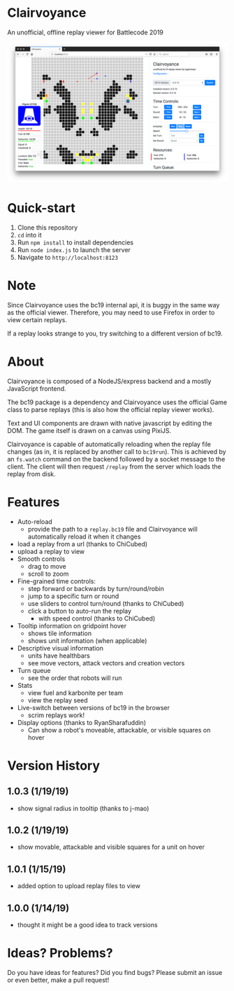 # Clairvoyance

An unofficial, offline replay viewer for Battlecode 2019

![](view.png)

# Quick-start

1. Clone this repository
2. `cd` into it
3. Run `npm install` to install dependencies
4. Run `node index.js` to launch the server
5. Navigate to `http://localhost:8123`

# Note

Since Clairvoyance uses the bc19 internal api, it is buggy in the same way as the official viewer. Therefore, you may need to use Firefox in order to view certain replays.

If a replay looks strange to you, try switching to a different version of bc19.

# About

Clairvoyance is composed of a NodeJS/express backend and a mostly JavaScript frontend.

The bc19 package is a dependency and Clairvoyance uses the official Game class to parse replays (this is also how the official replay viewer works).

Text and UI components are drawn with native javascript by editing the DOM. The game itself is drawn on a canvas using PixiJS.

Clairvoyance is capable of automatically reloading when the replay file changes (as in, it is replaced by another call to `bc19run`). This is achieved by an `fs.watch` command on the backend followed by a socket message to the client. The client will then request `/replay` from the server which loads the replay from disk.

# Features

* Auto-reload
    * provide the path to a `replay.bc19` file and Clairvoyance will automatically reload it when it changes
* load a replay from a url (thanks to ChiCubed)
* upload a replay to view
* Smooth controls
    * drag to move
    * scroll to zoom
* Fine-grained time controls:
    * step forward or backwards by turn/round/robin
    * jump to a specific turn or round
    * use sliders to control turn/round (thanks to ChiCubed)
    * click a button to auto-run the replay
        * with speed control (thanks to ChiCubed)
* Tooltip information on gridpoint hover
    * shows tile information
    * shows unit information (when applicable)
* Descriptive visual information
    * units have healthbars
    * see move vectors, attack vectors and creation vectors
* Turn queue
    * see the order that robots will run
* Stats
    * view fuel and karbonite per team
    * view the replay seed
* Live-switch between versions of bc19 in the browser
    * scrim replays work!
* Display options (thanks to RyanSharafuddin)
    * Can show a robot's moveable, attackable, or visible squares on hover

# Version History

## 1.0.3 (1/19/19)
* show signal radius in tooltip (thanks to j-mao)

## 1.0.2 (1/19/19)
* show movable, attackable and visible squares for a unit on hover

## 1.0.1 (1/15/19)
* added option to upload replay files to view

## 1.0.0 (1/14/19)
* thought it might be a good idea to track versions

# Ideas? Problems?

Do you have ideas for features? Did you find bugs? Please submit an issue or even better, make a pull request!

